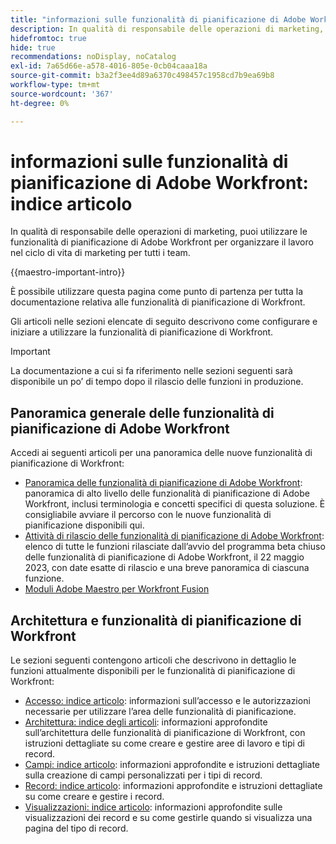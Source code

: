 ```yaml
---
title: "informazioni sulle funzionalità di pianificazione di Adobe Workfront: indice articolo"
description: In qualità di responsabile delle operazioni di marketing, puoi utilizzare le funzionalità di pianificazione di Adobe Workfront per organizzare il lavoro nel ciclo di vita di marketing per tutti i team. Gli articoli in questa sezione descrivono come configurare le funzionalità di pianificazione e come iniziare a utilizzarle come parte delle operazioni di gestione delle campagne.
hidefromtoc: true
hide: true
recommendations: noDisplay, noCatalog
exl-id: 7a65d66e-a578-4016-805e-0cb04caaa18a
source-git-commit: b3a2f3ee4d89a6370c498457c1958cd7b9ea69b8
workflow-type: tm+mt
source-wordcount: '367'
ht-degree: 0%

---
```


# informazioni sulle funzionalità di pianificazione di Adobe Workfront: indice articolo

<!--
title: Adobe Maestro 
description: As a marketing operations leader, you can use Adobe Maestro to organize work across the marketing lifecycle for all your teams. The articles in this section describe how you can configure Maestro and how you can start using its capabilities as part of your campaign management operations. 
hidefromtoc: yes
author: Alina
feature: Work Management
role: User, Admin
hide: yes
-->

<!--update the metadata with real information when making this avilable in TOC and in the left nav-->

<!-- update the title to "Article index" when we get out of beta and we inhide this article-->

<!--remove the video at open beta or before-->

In qualità di responsabile delle operazioni di marketing, puoi utilizzare le funzionalità di pianificazione di Adobe Workfront per organizzare il lavoro nel ciclo di vita di marketing per tutti i team.

{{maestro-important-intro}}

È possibile utilizzare questa pagina come punto di partenza per tutta la documentazione relativa alle funzionalità di pianificazione di Workfront.

Gli articoli nelle sezioni elencate di seguito descrivono come configurare e iniziare a utilizzare la funzionalità di pianificazione di Workfront.

>[!IMPORTANT]
>
>La documentazione a cui si fa riferimento nelle sezioni seguenti sarà disponibile un po’ di tempo dopo il rilascio delle funzioni in produzione.

## Panoramica generale delle funzionalità di pianificazione di Adobe Workfront

Accedi ai seguenti articoli per una panoramica delle nuove funzionalità di pianificazione di Workfront:

<!--update the video when we have something better, especially after Open Beta - remove it-->

<!--* [View a video demonstration of Adobe Maestro](https://video.tv.adobe.com/v/3424253/){target=_blank}-->
* [Panoramica delle funzionalità di pianificazione di Adobe Workfront](maestro-overview.md): panoramica di alto livello delle funzionalità di pianificazione di Adobe Workfront, inclusi terminologia e concetti specifici di questa soluzione. È consigliabile avviare il percorso con le nuove funzionalità di pianificazione disponibili qui.
* [Attività di rilascio delle funzionalità di pianificazione di Adobe Workfront](../maestro/release-activity.md): elenco di tutte le funzioni rilasciate dall’avvio del programma beta chiuso delle funzionalità di pianificazione di Adobe Workfront, il 22 maggio 2023, con date esatte di rilascio e una breve panoramica di ciascuna funzione.
* [Moduli Adobe Maestro per Workfront Fusion](/help/quicksilver/workfront-fusion/apps-and-their-modules/maestro-modules.md)

## Architettura e funzionalità di pianificazione di Workfront

Le sezioni seguenti contengono articoli che descrivono in dettaglio le funzioni attualmente disponibili per le funzionalità di pianificazione di Workfront:

* [Accesso: indice articolo](../maestro/access/access-information.md): informazioni sull’accesso e le autorizzazioni necessarie per utilizzare l’area delle funzionalità di pianificazione.
* [Architettura: indice degli articoli](../maestro/architecture/architecture-information.md): informazioni approfondite sull’architettura delle funzionalità di pianificazione di Workfront, con istruzioni dettagliate su come creare e gestire aree di lavoro e tipi di record.
* [Campi: indice articolo](../maestro/fields/fields-information.md): informazioni approfondite e istruzioni dettagliate sulla creazione di campi personalizzati per i tipi di record.
* [Record: indice articolo](../maestro/records/records-information.md): informazioni approfondite e istruzioni dettagliate su come creare e gestire i record.
* [Visualizzazioni: indice articolo](../maestro/views/views-information.md): informazioni approfondite sulle visualizzazioni dei record e su come gestirle quando si visualizza una pagina del tipo di record.
